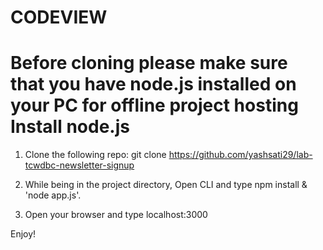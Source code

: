 # CODEVIEW

# Before cloning please make sure that you have node.js installed on your PC for offline project hosting Install node.js

1. Clone the following repo: git clone https://github.com/yashsati29/lab-tcwdbc-newsletter-signup

2. While being in the project directory, Open CLI and type npm install & 'node app.js'.

3. Open your browser and type localhost:3000

Enjoy!
